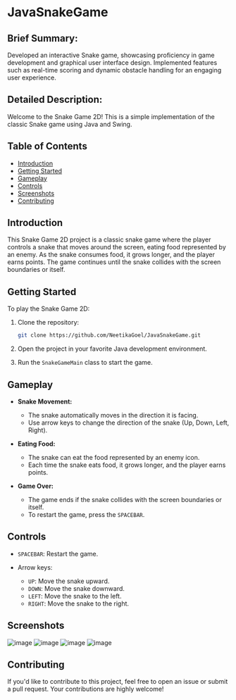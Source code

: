 # JavaSnakeGame

## Brief Summary:
Developed an interactive Snake game, showcasing proficiency in game development and graphical user interface design. Implemented features such as real-time scoring and dynamic obstacle handling for an engaging user experience.

## Detailed Description:
Welcome to the Snake Game 2D! This is a simple implementation of the classic Snake game using Java and Swing.

## Table of Contents
- [Introduction](#introduction)
- [Getting Started](#getting-started)
- [Gameplay](#gameplay)
- [Controls](#controls)
- [Screenshots](#screenshots)
- [Contributing](#contributing)

## Introduction

This Snake Game 2D project is a classic snake game where the player controls a snake that moves around the screen, eating food represented by an enemy. As the snake consumes food, it grows longer, and the player earns points. The game continues until the snake collides with the screen boundaries or itself.

## Getting Started

To play the Snake Game 2D:

1. Clone the repository:

   ```bash
   git clone https://github.com/NeetikaGoel/JavaSnakeGame.git
   ```

2. Open the project in your favorite Java development environment.

3. Run the `SnakeGameMain` class to start the game.

## Gameplay

- **Snake Movement:**
  - The snake automatically moves in the direction it is facing.
  - Use arrow keys to change the direction of the snake (Up, Down, Left, Right).

- **Eating Food:**
  - The snake can eat the food represented by an enemy icon.
  - Each time the snake eats food, it grows longer, and the player earns points.

- **Game Over:**
  - The game ends if the snake collides with the screen boundaries or itself.
  - To restart the game, press the `SPACEBAR`.

## Controls

- `SPACEBAR`: Restart the game.

- Arrow keys:
  - `UP`: Move the snake upward.
  - `DOWN`: Move the snake downward.
  - `LEFT`: Move the snake to the left.
  - `RIGHT`: Move the snake to the right.

## Screenshots

![image](https://github.com/user-attachments/assets/93dcd4c6-c2e9-4927-800e-73ba55b5f704)
![image](https://github.com/user-attachments/assets/87223c22-40ea-470a-ba71-86dd3e2c5b96)
![image](https://github.com/user-attachments/assets/de8b46c8-ee49-4d7a-91ea-3479a78e8b86)
![image](https://github.com/user-attachments/assets/614424aa-64a5-4506-b308-65627fe887a3)

## Contributing

If you'd like to contribute to this project, feel free to open an issue or submit a pull request. Your contributions are highly welcome!
